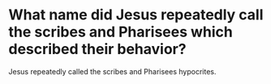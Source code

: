# What name did Jesus repeatedly call the scribes and Pharisees which described their behavior?

Jesus repeatedly called the scribes and Pharisees hypocrites.
